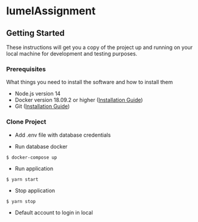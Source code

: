# lumelAssignment
## Getting Started

These instructions will get you a copy of the project up and running on your local machine for development and testing purposes.

### Prerequisites

What things you need to install the software and how to install them

- Node.js version 14
- Docker version 18.09.2 or higher ([Installation Guide](https://www.docker.com/products/docker-desktop))
- Git ([Installation Guide](https://git-scm.com/book/en/v2/Getting-Started-Installing-Git))

### Clone Project
- Add .env file with database credentials

- Run database docker

```
$ docker-compose up
```

- Run application

```
$ yarn start
```

- Stop application

```
$ yarn stop
```

- Default account to login in local

